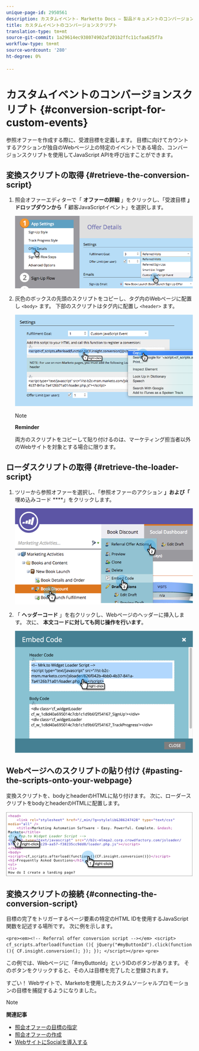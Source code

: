 ```yaml
---
unique-page-id: 2950561
description: カスタムイベント- Marketto Docs — 製品ドキュメントのコンバージョンスクリプト
title: カスタムイベントのコンバージョンスクリプト
translation-type: tm+mt
source-git-commit: 1a29614ec938074902af201b2ffc11cfaa625f7a
workflow-type: tm+mt
source-wordcount: '280'
ht-degree: 0%

---
```



# カスタムイベントのコンバージョンスクリプト {#conversion-script-for-custom-events}

参照オファーを作成する際に、受渡目標を定義します。 目標に向けてカウントするアクションが独自のWebページ上の特定のイベントである場合、コンバージョンスクリプトを使用してJavaScript APIを呼び出すことができます。

## 変換スクリプトの取得 {#retrieve-the-conversion-script}

1. 照会オファーエディターで「 **オファーの詳細** 」をクリックし、「受渡目標 **」ドロップダウンから「** 顧客JavaScriptイベント」を選択します。

   ![](assets/image2015-4-20-17-3a22-3a15.png)

1. 灰色のボックスの先頭のスクリプトをコピーし、タグ内のWebページに配置し `<body>` ます。 下部のスクリプトはタグ内に配置し `<header>` ます。

   ![](assets/image2015-4-20-17-3a29-3a7.png)

   >[!NOTE]
   >
   >**Reminder**
   >
   >
   >両方のスクリプトをコピーして貼り付けるのは、マーケティング担当者以外のWebサイトを対象とする場合に限ります。

## ローダスクリプトの取得 {#retrieve-the-loader-script}

1. ツリーから参照オファーを選択し、「参照オファーのアクション **」および「** 埋め込みコード ****」をクリックします。

   ![](assets/image2015-4-20-17-3a34-3a46.png)

1. 「 **ヘッダーコード** 」を右クリックし、Webページのヘッダーに挿入します。 次に、 **本文コードに対しても同じ操作を行います**。

   ![](assets/image2015-4-20-20-3a49-3a19.png)

## Webページへのスクリプトの貼り付け {#pasting-the-scripts-onto-your-webpage}

変換スクリプトを、bodyとheaderのHTMLに貼り付けます。 次に、ローダースクリプトをbodyとheaderのHTMLに配置します。

![](assets/image2015-4-20-21-3a0-3a16.png)

## 変換スクリプトの接続 {#connecting-the-conversion-script}

目標の完了をトリガーするページ要素の特定のHTML IDを使用するJavaScript関数を記述する場所です。 次に例を示します。

`<pre><em><!-- Referral offer conversion script --></em> <script> cf_scripts.afterload(function (){ jQuery("#myButtonId").click(function (){ CF.insight.conversion(); }); }); </script></pre>` `<pre>`

この例では、Webページに「#myButtonId」というIDのボタンがあります。 そのボタンをクリックすると、その人は目標を完了したと登録されます。

すごい！ Webサイトで、Marketoを使用したカスタムソーシャルプロモーションの目標を捕捉するようになりました。

>[!NOTE]
>
>**関連記事**
>
>* [照会オファーの目標の指定](../../../../product-docs/demand-generation/social/referral-offers/specify-goal-for-referral-offer.md)
>* [照会オファーの作成](../../../../product-docs/demand-generation/social/referral-offers/create-a-referral-offer.md)
>* [WebサイトにSocialを導入する](deploy-social-on-your-website.md)

